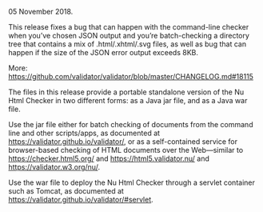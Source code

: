 05 November 2018.

This release fixes a bug that can happen with the command-line checker when you’ve chosen JSON output and you’re batch-checking a directory tree that contains a mix of .html/.xhtml/.svg files, as well as bug that can happen if the size of the JSON error output exceeds 8KB.

More: https://github.com/validator/validator/blob/master/CHANGELOG.md#18115

The files in this release provide a portable standalone version of the Nu Html Checker in two different forms: as a Java jar file, and as a Java war file.

Use the jar file either for batch checking of documents from the command line and other scripts/apps, as documented at https://validator.github.io/validator/, or as a self-contained service for browser-based checking of HTML documents over the Web—similar to https://checker.html5.org/ and https://html5.validator.nu/ and https://validator.w3.org/nu/.

Use the war file to deploy the Nu Html Checker through a servlet container such as Tomcat, as documented at https://validator.github.io/validator/#servlet.
